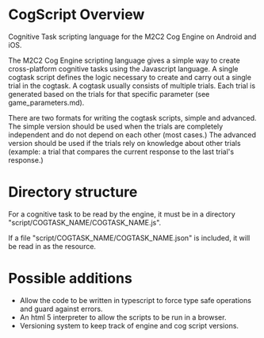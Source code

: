 # CogScript Overview

Cognitive Task scripting language for the M2C2 Cog Engine on Android and iOS.

The M2C2 Cog Engine scripting language gives a simple way to create cross-platform cognitive tasks using the Javascript language. A single cogtask script defines the logic necessary to create and carry out a single trial in the cogtask. A cogtask usually consists of multiple trials. Each trial is generated based on the trials for that specific parameter (see game_parameters.md).

There are two formats for writing the cogtask scripts, simple and advanced. The simple version should be used when the trials are completely independent and do not depend on each other (most cases.) The advanced version should be used if the trials rely on knowledge about other trials (example: a trial that compares the current response to the last trial's response.)


# Directory structure

For a cognitive task to be read by the engine, it must be in a directory "script/COGTASK_NAME/COGTASK_NAME.js".

If a file "script/COGTASK_NAME/COGTASK_NAME.json" is included, it will be read in as the resource.



# Possible additions

- Allow the code to be written in typescript to force type safe operations and guard against errors.
- An html 5 interpreter to allow the scripts to be run in a browser.
- Versioning system to keep track of engine and cog script versions.
